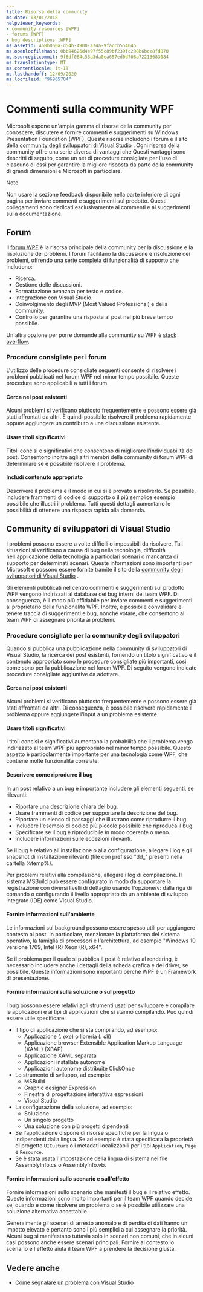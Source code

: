 ```yaml
---
title: Risorse della community
ms.date: 03/01/2018
helpviewer_keywords:
- community resources [WPF]
- forums [WPF]
- bug descriptions [WPF]
ms.assetid: 468b060a-d54b-4900-a74a-9faccb554045
ms.openlocfilehash: 0bb94626d4e97f55c89bf239fc298b6bce8fd870
ms.sourcegitcommit: 9f6df084c53a3da0ea657ed0d708a72213683084
ms.translationtype: MT
ms.contentlocale: it-IT
ms.lasthandoff: 12/09/2020
ms.locfileid: "96965704"
---
```

# <a name="wpf-community-feedback"></a>Commenti sulla community WPF

Microsoft espone un'ampia gamma di risorse della community per conoscere, discutere e fornire commenti e suggerimenti su Windows Presentation Foundation (WPF). Queste risorse includono i forum e il sito della [community degli sviluppatori di Visual Studio](https://developercommunity.visualstudio.com/) . Ogni risorsa della community offre una serie diversa di vantaggi che Questi vantaggi sono descritti di seguito, come un set di procedure consigliate per l'uso di ciascuno di essi per garantire la migliore risposta da parte della community di grandi dimensioni e Microsoft in particolare.

> [!NOTE]
> Non usare la sezione feedback disponibile nella parte inferiore di ogni pagina per inviare commenti e suggerimenti sul prodotto. Questi collegamenti sono dedicati esclusivamente ai commenti e ai suggerimenti sulla documentazione.

## <a name="forums"></a>Forum

Il [forum WPF](https://social.msdn.microsoft.com/Forums/vstudio/home?forum=wpf) è la risorsa principale della community per la discussione e la risoluzione dei problemi. I forum facilitano la discussione e risoluzione dei problemi, offrendo una serie completa di funzionalità di supporto che includono:

- Ricerca.
- Gestione delle discussioni.
- Formattazione avanzata per testo e codice.
- Integrazione con Visual Studio.
- Coinvolgimento degli MVP (Most Valued Professional) e della community.
- Controllo per garantire una risposta ai post nel più breve tempo possibile.

Un'altra opzione per porre domande alla community su WPF è [stack overflow](https://stackoverflow.com/questions/tagged/wpf).

### <a name="forum-best-practices"></a>Procedure consigliate per i forum

L'utilizzo delle procedure consigliate seguenti consente di risolvere i problemi pubblicati nel forum WPF nel minor tempo possibile. Queste procedure sono applicabili a tutti i forum.

#### <a name="search-existing-posts"></a>Cerca nei post esistenti

Alcuni problemi si verificano piuttosto frequentemente e possono essere già stati affrontati da altri. È quindi possibile risolvere il problema rapidamente oppure aggiungere un contributo a una discussione esistente.

#### <a name="use-meaningful-titles"></a>Usare titoli significativi

Titoli concisi e significativi che consentono di migliorare l'individuabilità dei post. Consentono inoltre agli altri membri della community di forum WPF di determinare se è possibile risolvere il problema.

#### <a name="include-appropriate-content"></a>Includi contenuto appropriato

Descrivere il problema e il modo in cui si è provato a risolverlo. Se possibile, includere frammenti di codice di supporto o il più semplice esempio possibile che illustri il problema. Tutti questi dettagli aumentano le possibilità di ottenere una risposta rapida alla domanda.

## <a name="visual-studio-developer-community"></a>Community di sviluppatori di Visual Studio

I problemi possono essere a volte difficili o impossibili da risolvere. Tali situazioni si verificano a causa di bug nella tecnologia, difficoltà nell'applicazione della tecnologia a particolari scenari o mancanza di supporto per determinati scenari. Queste informazioni sono importanti per Microsoft e possono essere fornite tramite il sito della [community degli sviluppatori di Visual Studio](https://developercommunity.visualstudio.com/) .

Gli elementi pubblicati nel centro commenti e suggerimenti sul prodotto WPF vengono indirizzati al database dei bug interni del team WPF. Di conseguenza, è il modo più affidabile per inviare commenti e suggerimenti al proprietario della funzionalità WPF. Inoltre, è possibile convalidare e tenere traccia di suggerimenti e bug, nonché votare, che consentono al team WPF di assegnare priorità ai problemi.

### <a name="developer-community-best-practices"></a>Procedure consigliate per la community degli sviluppatori

Quando si pubblica una pubblicazione nella community di sviluppatori di Visual Studio, la ricerca dei post esistenti, fornendo un titolo significativo e il contenuto appropriato sono le procedure consigliate più importanti, così come sono per la pubblicazione nel forum WPF. Di seguito vengono indicate procedure consigliate aggiuntive da adottare.

#### <a name="search-existing-posts"></a>Cerca nei post esistenti

Alcuni problemi si verificano piuttosto frequentemente e possono essere già stati affrontati da altri. Di conseguenza, è possibile risolvere rapidamente il problema oppure aggiungere l'input a un problema esistente.

#### <a name="use-meaningful-titles"></a>Usare titoli significativi

I titoli concisi e significativi aumentano la probabilità che il problema venga indirizzato al team WPF più appropriato nel minor tempo possibile. Questo aspetto è particolarmente importante per una tecnologia come WPF, che contiene molte funzionalità correlate.

#### <a name="describe-how-to-reproduce-your-bug"></a>Descrivere come riprodurre il bug

In un post relativo a un bug è importante includere gli elementi seguenti, se rilevanti:

- Riportare una descrizione chiara del bug.
- Usare frammenti di codice per supportare la descrizione del bug.
- Riportare un elenco di passaggi che illustrano come riprodurre il bug.
- Includere l'esempio di codice più piccolo possibile che riproduca il bug.
- Specificare se il bug è riproducibile in modo coerente o meno.
- Includere informazioni sulle eccezioni rilevanti.

 Se il bug è relativo all'installazione o alla configurazione, allegare i log e gli snapshot di installazione rilevanti (file con prefisso "dd_" presenti nella cartella %temp%).

 Per problemi relativi alla compilazione, allegare i log di compilazione. Il sistema MSBuild può essere configurato in modo da supportare la registrazione con diversi livelli di dettaglio usando l'opzione/v: dalla riga di comando o configurando il livello appropriato da un ambiente di sviluppo integrato (IDE) come Visual Studio.

#### <a name="provide-environment-information"></a>Fornire informazioni sull'ambiente

Le informazioni sul background possono essere spesso utili per aggiungere contesto al post. In particolare, menzionare la piattaforma del sistema operativo, la famiglia di processori e l'architettura, ad esempio "Windows 10 versione 1709, Intel (R) Xeon (R), x64".

Se il problema per il quale si pubblica il post è relativo al rendering, è necessario includere anche i dettagli della scheda grafica e del driver, se possibile. Queste informazioni sono importanti perché WPF è un Framework di presentazione.

#### <a name="provide-solution-or-project-information"></a>Fornire informazioni sulla soluzione o sul progetto

I bug possono essere relativi agli strumenti usati per sviluppare e compilare le applicazioni e ai tipi di applicazioni che si stanno compilando. Può quindi essere utile specificare:

- Il tipo di applicazione che si sta compilando, ad esempio:
  - Applicazione (*. exe*) o libreria (*. dll*)
  - Applicazione browser Extensible Application Markup Language (XAML) (XBAP)
  - Applicazione XAML separata
  - Applicazioni installate autonome
  - Applicazioni autonome distribuite ClickOnce
- Lo strumento di sviluppo, ad esempio:
  - MSBuild
  - Graphic designer Expression
  - Finestra di progettazione interattiva espressioni
  - Visual Studio
- La configurazione della soluzione, ad esempio:
  - Soluzione
  - Un singolo progetto
  - Una soluzione con più progetti dipendenti
- Se l'applicazione dispone di risorse specifiche per la lingua o indipendenti dalla lingua. Se ad esempio è stata specificata la proprietà di progetto `UICulture` o i metadati localizzabili per i tipi `Application`, `Page` e `Resource`.
- Se è stata usata l'impostazione della lingua di sistema nel file AssemblyInfo.cs o AssemblyInfo.vb.

#### <a name="provide-scenario-and-impact-information"></a>Fornire informazioni sullo scenario e sull'effetto

Fornire informazioni sullo scenario che manifesti il bug e il relativo effetto. Queste informazioni sono molto importanti per il team WPF quando decide se, quando e come risolvere un problema o se è possibile utilizzare una soluzione alternativa accettabile.

Generalmente gli scenari di arresto anomalo e di perdita di dati hanno un impatto elevato e pertanto sono i più semplici a cui assegnare la priorità. Alcuni bug si manifestano tuttavia solo in scenari non comuni, che in alcuni casi possono anche essere scenari principali. Fornire al contesto lo scenario e l'effetto aiuta il team WPF a prendere la decisione giusta.

## <a name="see-also"></a>Vedere anche

- [Come segnalare un problema con Visual Studio](/visualstudio/ide/how-to-report-a-problem-with-visual-studio)
